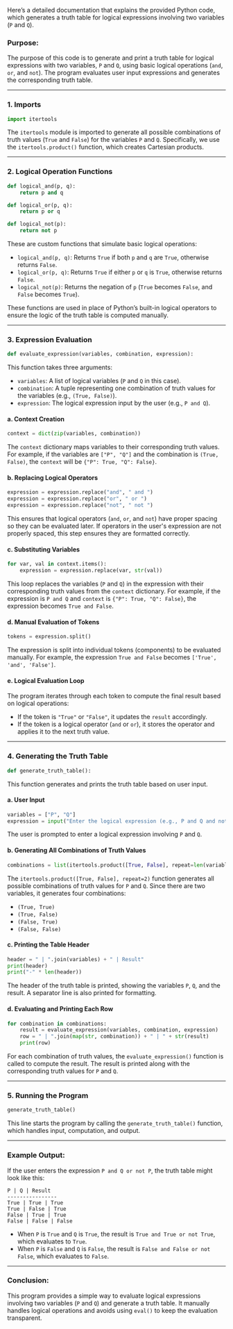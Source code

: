 Here’s a detailed documentation that explains the provided Python code, which generates a truth table for logical expressions involving two variables (`P` and `Q`).

### Purpose:

The purpose of this code is to generate and print a truth table for logical expressions with two variables, `P` and `Q`, using basic logical operations (`and`, `or`, and `not`). The program evaluates user input expressions and generates the corresponding truth table.

---

### 1. **Imports**

```python
import itertools
```

The `itertools` module is imported to generate all possible combinations of truth values (`True` and `False`) for the variables `P` and `Q`. Specifically, we use the `itertools.product()` function, which creates Cartesian products.

---

### 2. **Logical Operation Functions**

```python
def logical_and(p, q):
    return p and q

def logical_or(p, q):
    return p or q

def logical_not(p):
    return not p
```

These are custom functions that simulate basic logical operations:

- `logical_and(p, q)`: Returns `True` if both `p` and `q` are `True`, otherwise returns `False`.
- `logical_or(p, q)`: Returns `True` if either `p` or `q` is `True`, otherwise returns `False`.
- `logical_not(p)`: Returns the negation of `p` (`True` becomes `False`, and `False` becomes `True`).

These functions are used in place of Python’s built-in logical operators to ensure the logic of the truth table is computed manually.

---

### 3. **Expression Evaluation**

```python
def evaluate_expression(variables, combination, expression):
```

This function takes three arguments:

- `variables`: A list of logical variables (`P` and `Q` in this case).
- `combination`: A tuple representing one combination of truth values for the variables (e.g., `(True, False)`).
- `expression`: The logical expression input by the user (e.g., `P and Q`).

#### a. **Context Creation**

```python
context = dict(zip(variables, combination))
```

The `context` dictionary maps variables to their corresponding truth values. For example, if the variables are `["P", "Q"]` and the combination is `(True, False)`, the `context` will be `{"P": True, "Q": False}`.

#### b. **Replacing Logical Operators**

```python
expression = expression.replace("and", " and ")
expression = expression.replace("or", " or ")
expression = expression.replace("not", " not ")
```

This ensures that logical operators (`and`, `or`, and `not`) have proper spacing so they can be evaluated later. If operators in the user's expression are not properly spaced, this step ensures they are formatted correctly.

#### c. **Substituting Variables**

```python
for var, val in context.items():
    expression = expression.replace(var, str(val))
```

This loop replaces the variables (`P` and `Q`) in the expression with their corresponding truth values from the `context` dictionary. For example, if the expression is `P and Q` and `context` is `{"P": True, "Q": False}`, the expression becomes `True and False`.

#### d. **Manual Evaluation of Tokens**

```python
tokens = expression.split()
```

The expression is split into individual tokens (components) to be evaluated manually. For example, the expression `True and False` becomes `['True', 'and', 'False']`.

#### e. **Logical Evaluation Loop**

The program iterates through each token to compute the final result based on logical operations:

- If the token is `"True"` or `"False"`, it updates the `result` accordingly.
- If the token is a logical operator (`and` or `or`), it stores the operator and applies it to the next truth value.

---

### 4. **Generating the Truth Table**

```python
def generate_truth_table():
```

This function generates and prints the truth table based on user input.

#### a. **User Input**

```python
variables = ["P", "Q"]
expression = input("Enter the logical expression (e.g., P and Q and not P): ")
```

The user is prompted to enter a logical expression involving `P` and `Q`.

#### b. **Generating All Combinations of Truth Values**

```python
combinations = list(itertools.product([True, False], repeat=len(variables)))
```

The `itertools.product([True, False], repeat=2)` function generates all possible combinations of truth values for `P` and `Q`. Since there are two variables, it generates four combinations:

- `(True, True)`
- `(True, False)`
- `(False, True)`
- `(False, False)`

#### c. **Printing the Table Header**

```python
header = " | ".join(variables) + " | Result"
print(header)
print("-" * len(header))
```

The header of the truth table is printed, showing the variables `P`, `Q`, and the result. A separator line is also printed for formatting.

#### d. **Evaluating and Printing Each Row**

```python
for combination in combinations:
    result = evaluate_expression(variables, combination, expression)
    row = " | ".join(map(str, combination)) + " | " + str(result)
    print(row)
```

For each combination of truth values, the `evaluate_expression()` function is called to compute the result. The result is printed along with the corresponding truth values for `P` and `Q`.

---

### 5. **Running the Program**

```python
generate_truth_table()
```

This line starts the program by calling the `generate_truth_table()` function, which handles input, computation, and output.

---

### Example Output:

If the user enters the expression `P and Q or not P`, the truth table might look like this:

```
P | Q | Result
----------------
True | True | True
True | False | True
False | True | True
False | False | False
```

- When `P` is `True` and `Q` is `True`, the result is `True and True or not True`, which evaluates to `True`.
- When `P` is `False` and `Q` is `False`, the result is `False and False or not False`, which evaluates to `False`.

---

### Conclusion:

This program provides a simple way to evaluate logical expressions involving two variables (`P` and `Q`) and generate a truth table. It manually handles logical operations and avoids using `eval()` to keep the evaluation transparent.
